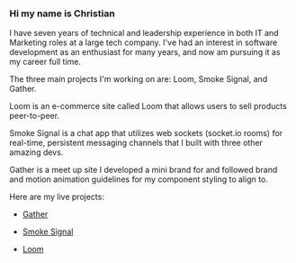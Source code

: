 ### Hi my name is Christian

I have seven years of technical and leadership experience in both IT and Marketing roles at a large tech company. I've had an interest in software development as an enthusiast for many years, and now am pursuing it as my career full time.

The three main projects I'm working on are: Loom, Smoke Signal, and Gather. 

Loom is an e-commerce site called Loom that allows users to sell products peer-to-peer. 

Smoke Signal is a chat app that utilizes web sockets (socket.io rooms) for real-time, persistent messaging channels that I built with three other amazing devs. 

Gather is a meet up site I developed a mini brand for and followed brand and motion animation guidelines for my component styling to align to. 

Here are my live projects:

  * [Gather](https://gather.city)
    
  * [Smoke Signal](https://smokesignal.chat)

  * [Loom](https://loom.shopping)
